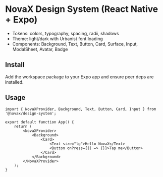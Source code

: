 # NovaX Design System (React Native + Expo)

- Tokens: colors, typography, spacing, radii, shadows
- Theme: light/dark with Urbanist font loading
- Components: Background, Text, Button, Card, Surface, Input, ModalSheet, Avatar, Badge

## Install

Add the workspace package to your Expo app and ensure peer deps are installed.

## Usage

```tsx
import { NovaXProvider, Background, Text, Button, Card, Input } from '@novax/design-system';

export default function App() {
	return (
		<NovaXProvider>
			<Background>
				<Card>
					<Text size="lg">Hello NovaX</Text>
					<Button onPress={() => {}}>Tap me</Button>
				</Card>
			</Background>
		</NovaXProvider>
	);
}
```